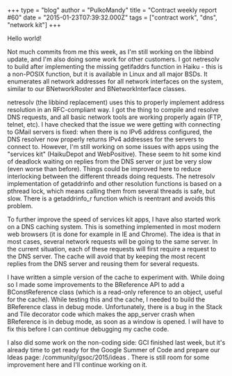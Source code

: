 +++
type = "blog"
author = "PulkoMandy"
title = "Contract weekly report #60"
date = "2015-01-23T07:39:32.000Z"
tags = ["contract work", "dns", "network kit"]
+++

Hello world!

Not much commits from me this week, as I'm still working on the libbind update, and I'm also doing some work for other customers. I got netresolv to build after implementing the missing getifaddrs function in Haiku - this is a non-POSIX function, but it is available in Linux and all major BSDs. It enumerates all network addresses for all network interfaces on the system, similar to our BNetworkRoster and BNetworkInterface classes.
<!--break-->
netresolv (the libbind replacement) uses this to properly implement address resolution in an RFC-compliant way. I got the thing to compile and resolve DNS requests, and all basic network tools are working properly again (FTP, telnet, etc). I have checked that the issue we were getting with connecting to GMail servers is fixed: when there is no IPv6 address configured, the DNS resolver now properly returns IPv4 addresses for the servers to connect to. However, I'm still working on some issues with apps using the "services kit" (HaikuDepot and WebPositive). These seem to hit some kind of deadlock waiting on replies from the DNS server or just be very slow (even worse than before). Things could be improved here to reduce interlocking between the different threads doing requests. The netresolv implementation of getaddrinfo and other resolution functions is based on a pthread lock, which means calling them from several threads is safe, but slow. There is a getaddrinfo_r function which is reentrant and avoids this problem.

To further improve the speed of services kit apps, I have also started work on a DNS caching system. This is something implemented in most modern web browsers (it is done for example in IE and Chrome). The idea is that in most cases, several network requests will be going to the same server. In the current situation, each of these requests will first require a request to the DNS server. The cache will avoid that by keeping the most recent replies from the DNS server and reusing them for several requests.

I have written a simple version of the cache to experiment with. While doing so I made some improvements to the BReference API to add a BConstReference class (which is a read-only reference to an object, useful for the cache). While testing this and the cache, I needed to build the BReference class in debug mode. Unfortunately, there is a bug in the Stack and Tile decorator code which makes the app_server crash when BReference is in debug mode, as soon as a window is opened. I will have to fix this before I can continue debugging my cache code.

I also did some work on the non-coding side: GCI finished last week, but it's already time to get ready for the Google Summer of Code and prepare our Ideas page: /community/gsoc/2015/ideas . There is still room for some improvement here and I'll continue working on it.